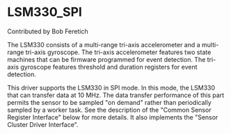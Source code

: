 # LSM330\_SPI

Contributed by Bob Feretich

The LSM330 consists of a multi-range tri-axis accelerometer and a
multi-range tri-axis gyroscope. The tri-axis accelerometer features two
state machines that can be firmware programmed for event detection. The
tri-axis gyroscope features threshold and duration registers for event
detection.

This driver supports the LSM330 in SPI mode. In this mode, the LSM330
that can transfer data at 10 MHz. The data transfer performance of this
part permits the sensor to be sampled "on demand" rather than
periodically sampled by a worker task. See the description of the
"Common Sensor Register Interface" below for more details. It also
implements the "Sensor Cluster Driver Interface".
